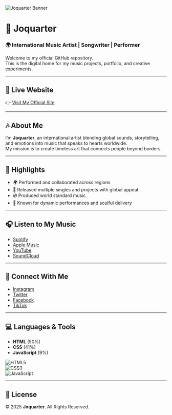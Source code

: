 ![Joquarter Banner](https://your-image-link.com/banner.png)

# 🎤 Joquarter  

### 🌍 International Music Artist | Songwriter | Performer  

Welcome to my official GitHub repository.  
This is the digital home for my music projects, portfolio, and creative experiments.  

---

## 🔗 Live Website  
👉 [Visit My Official Site](https://your-username.github.io/your-repo-name/)  

---

## 🎶 About Me  
I’m **Joquarter**, an international artist blending global sounds, storytelling, and emotions into music that speaks to hearts worldwide.  
My mission is to create timeless art that connects people beyond borders.  

---

## 🚀 Highlights  
- 🌍 Performed and collaborated across regions 
- 🎵 Released multiple singles and projects with global appeal  
- 💿 Produced world standard music
- 🎤 Known for dynamic performances and soulful delivery  

---

## 🎧 Listen to My Music  
- [Spotify](https://spotify.com)  
- [Apple Music](https://music.apple.com)  
- [YouTube](https://youtube.com)  
- [SoundCloud](https://soundcloud.com)  

---

## 📸 Connect With Me  
- [Instagram](https://instagram.com/joquarter)  
- [Twitter](https://twitter.com/joquarter)  
- [Facebook](https://facebook.com/joquarter)  
- [TikTok](https://tiktok.com/@joquarter)  

---

## 💻 Languages & Tools  
- **HTML** (50%)  
- **CSS** (41%)  
- **JavaScript** (9%)  

![HTML5](https://img.shields.io/badge/HTML5-E34F26?style=for-the-badge&logo=html5&logoColor=white)  
![CSS3](https://img.shields.io/badge/CSS3-1572B6?style=for-the-badge&logo=css3&logoColor=white)  
![JavaScript](https://img.shields.io/badge/JavaScript-F7DF1E?style=for-the-badge&logo=javascript&logoColor=black)  

---

## 📜 License  
© 2025 **Joquarter**. All Rights Reserved.
